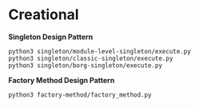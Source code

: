 # Creational
<b>Singleton Design Pattern</b>

```
python3 singleton/module-level-singleton/execute.py
python3 singleton/classic-singleton/execute.py
python3 singleton/borg-singleton/execute.py
```

<b>Factory Method Design Pattern</b>

```
python3 factory-method/factory_method.py
```